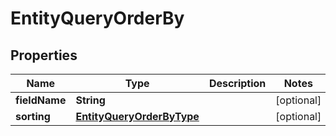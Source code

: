 
# EntityQueryOrderBy

## Properties
Name | Type | Description | Notes
------------ | ------------- | ------------- | -------------
**fieldName** | **String** |  |  [optional]
**sorting** | [**EntityQueryOrderByType**](EntityQueryOrderByType.md) |  |  [optional]



